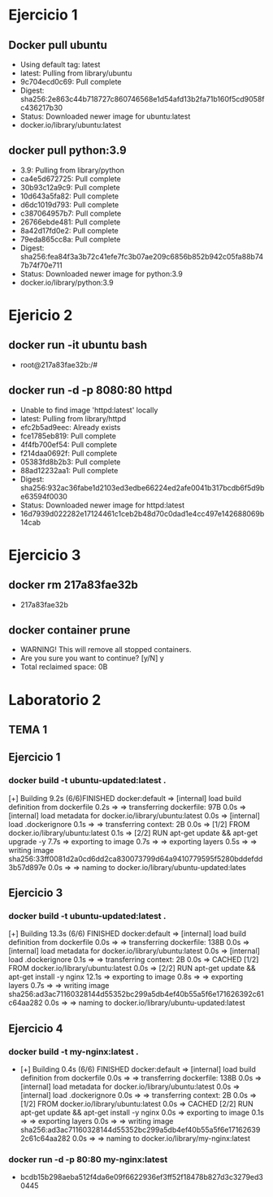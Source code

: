# Ejercicio 1
## Docker pull ubuntu
* Using default tag: latest 
* latest: Pulling from library/ubuntu
* 9c704ecd0c69: Pull complete 
* Digest: sha256:2e863c44b718727c860746568e1d54afd13b2fa71b160f5cd9058fc436217b30
* Status: Downloaded newer image for ubuntu:latest
* docker.io/library/ubuntu:latest 

## docker pull python:3.9
* 3.9: Pulling from library/python
* ca4e5d672725: Pull complete 
* 30b93c12a9c9: Pull complete 
* 10d643a5fa82: Pull complete 
* d6dc1019d793: Pull complete 
* c387064957b7: Pull complete 
* 26766ebde481: Pull complete 
* 8a42d17fd0e2: Pull complete 
* 79eda865cc8a: Pull complete 
* Digest: sha256:fea84f3a3b72c41efe7fc3b07ae209c6856b852b942c05fa88b747b74f70e711
* Status: Downloaded newer image for python:3.9
* docker.io/library/python:3.9

# Ejericio 2
## docker run -it ubuntu bash 
* root@217a83fae32b:/# 

## docker run -d -p 8080:80 httpd
* Unable to find image 'httpd:latest' locally
* latest: Pulling from library/httpd
* efc2b5ad9eec: Already exists 
* fce1785eb819: Pull complete 
* 4f4fb700ef54: Pull complete 
* f214daa0692f: Pull complete 
* 05383fd8b2b3: Pull complete 
* 88ad12232aa1: Pull complete 
* Digest: sha256:932ac36fabe1d2103ed3edbe66224ed2afe0041b317bcdb6f5d9be63594f0030
* Status: Downloaded newer image for httpd:latest
* 16d7939d022282e17124461c1ceb2b48d70c0dad1e4cc497e142688069b14cab

# Ejercicio 3
## docker rm 217a83fae32b
* 217a83fae32b
## docker container prune
* WARNING! This will remove all stopped containers.
* Are you sure you want to continue? [y/N] y
* Total reclaimed space: 0B

# Laboratorio 2
## TEMA 1

## Ejercicio 1
### docker build -t ubuntu-updated:latest .
[+] Building 9.2s (6/6)FINISHED                                                                                         docker:default
 => [internal] load build definition from dockerfile                                                                               0.2s
 => => transferring dockerfile: 97B                                                                                                0.0s
 => [internal] load metadata for docker.io/library/ubuntu:latest                                                                   0.0s
 => [internal] load .dockerignore                                                                                                  0.1s
 => => transferring context: 2B                                                                                                    0.0s
 => [1/2] FROM docker.io/library/ubuntu:latest                                                                                     0.1s
 => [2/2] RUN apt-get update && apt-get upgrade -y                                                                                 7.7s
 => exporting to image                                                                                                             0.7s 
 => => exporting layers                                                                                                            0.5s 
 => => writing image sha256:33ff0081d2a0cd6dd2ca830073799d64a9410779595f5280bddefdd3b57d897e                                       0.0s 
 => => naming to docker.io/library/ubuntu-updated:lates

## Ejercicio 3
### docker build -t ubuntu-updated:latest .
[+] Building 13.3s (6/6) FINISHED                                                                                        docker:default
 => [internal] load build definition from dockerfile                                                                               0.0s
 => => transferring dockerfile: 138B                                                                                               0.0s
 => [internal] load metadata for docker.io/library/ubuntu:latest                                                                   0.0s
 => [internal] load .dockerignore                                                                                                  0.1s
 => => transferring context: 2B                                                                                                    0.0s
 => CACHED [1/2] FROM docker.io/library/ubuntu:latest                                                                              0.0s
 => [2/2] RUN apt-get update && apt-get install -y nginx                                                                          12.1s
 => exporting to image                                                                                                             0.8s 
 => => exporting layers                                                                                                            0.7s 
 => => writing image sha256:ad3ac71160328144d55352bc299a5db4ef40b55a5f6e171626392c61c64aa282                                       0.0s 
 => => naming to docker.io/library/ubuntu-updated:latest 

## Ejercicio 4 
### docker build -t my-nginx:latest .
* [+] Building 0.4s (6/6)                       FINISHED                                                                                         docker:default
 => [internal] load build definition from dockerfile                                                                               0.0s
 => => transferring dockerfile: 138B                                                                                               0.0s
 => [internal] load metadata for docker.io/library/ubuntu:latest                                                                   0.0s
 => [internal] load .dockerignore                                                                                                  0.0s
 => => transferring context: 2B                                                                                                    0.0s
 => [1/2] FROM docker.io/library/ubuntu:latest                                                                                     0.0s
 => CACHED [2/2] RUN apt-get update && apt-get install -y nginx                                                                    0.0s
 => exporting to image                                                                                                             0.1s
 => => exporting layers                                                                                                            0.0s
 => => writing image sha256:ad3ac71160328144d55352bc299a5db4ef40b55a5f6e171626392c61c64aa282                                       0.0s
 => => naming to docker.io/library/my-nginx:latest   

### docker run -d -p 80:80 my-nginx:latest
* bcdb15b298aeba512f4da6e09f6622936ef3ff52f18478b827d3c3279ed30445
